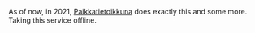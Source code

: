 As of now, in 2021, [Paikkatietoikkuna](https://kartta.paikkatietoikkuna.fi/?zoomLevel=7&coord=328474.53030339855_6820771.089901538&mapLayers=801+100+default,3400+100+ortokuva:indeksi&timeseries=2020) does exactly this and some more. Taking this service offline.

